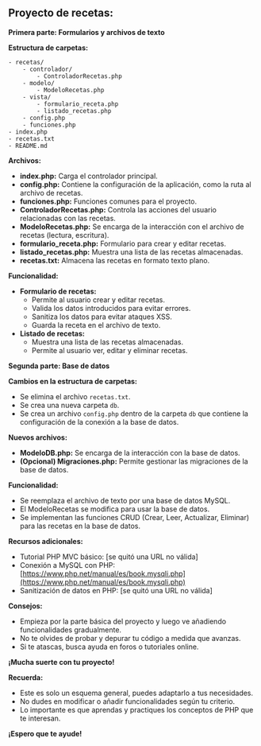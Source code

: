 ## Proyecto de recetas:

**Primera parte: Formularios y archivos de texto**

**Estructura de carpetas:**

```
- recetas/
    - controlador/
        - ControladorRecetas.php
    - modelo/
        - ModeloRecetas.php
    - vista/
        - formulario_receta.php
        - listado_recetas.php
    - config.php
    - funciones.php
- index.php
- recetas.txt
- README.md
```

**Archivos:**

* **index.php:** Carga el controlador principal.
* **config.php:** Contiene la configuración de la aplicación, como la ruta al archivo de recetas.
* **funciones.php:** Funciones comunes para el proyecto.
* **ControladorRecetas.php:** Controla las acciones del usuario relacionadas con las recetas.
* **ModeloRecetas.php:** Se encarga de la interacción con el archivo de recetas (lectura, escritura).
* **formulario_receta.php:** Formulario para crear y editar recetas.
* **listado_recetas.php:** Muestra una lista de las recetas almacenadas.
* **recetas.txt:** Almacena las recetas en formato texto plano.

**Funcionalidad:**

* **Formulario de recetas:**
    * Permite al usuario crear y editar recetas.
    * Valida los datos introducidos para evitar errores.
    * Sanitiza los datos para evitar ataques XSS.
    * Guarda la receta en el archivo de texto.
* **Listado de recetas:**
    * Muestra una lista de las recetas almacenadas.
    * Permite al usuario ver, editar y eliminar recetas.

**Segunda parte: Base de datos**

**Cambios en la estructura de carpetas:**

* Se elimina el archivo `recetas.txt`.
* Se crea una nueva carpeta `db`.
* Se crea un archivo `config.php` dentro de la carpeta `db` que contiene la configuración de la conexión a la base de datos.

**Nuevos archivos:**

* **ModeloDB.php:** Se encarga de la interacción con la base de datos.
* **(Opcional) Migraciones.php:** Permite gestionar las migraciones de la base de datos.

**Funcionalidad:**

* Se reemplaza el archivo de texto por una base de datos MySQL.
* El ModeloRecetas se modifica para usar la base de datos.
* Se implementan las funciones CRUD (Crear, Leer, Actualizar, Eliminar) para las recetas en la base de datos.

**Recursos adicionales:**

* Tutorial PHP MVC básico: [se quitó una URL no válida]
* Conexión a MySQL con PHP: [https://www.php.net/manual/es/book.mysqli.php](https://www.php.net/manual/es/book.mysqli.php)
* Sanitización de datos en PHP: [se quitó una URL no válida]

**Consejos:**

* Empieza por la parte básica del proyecto y luego ve añadiendo funcionalidades gradualmente.
* No te olvides de probar y depurar tu código a medida que avanzas.
* Si te atascas, busca ayuda en foros o tutoriales online.

**¡Mucha suerte con tu proyecto!**

**Recuerda:**

* Este es solo un esquema general, puedes adaptarlo a tus necesidades.
* No dudes en modificar o añadir funcionalidades según tu criterio.
* Lo importante es que aprendas y practiques los conceptos de PHP que te interesan.

**¡Espero que te ayude!**
